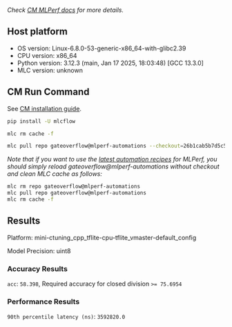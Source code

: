 *Check [CM MLPerf docs](https://docs.mlcommons.org/inference) for more details.*

## Host platform

* OS version: Linux-6.8.0-53-generic-x86_64-with-glibc2.39
* CPU version: x86_64
* Python version: 3.12.3 (main, Jan 17 2025, 18:03:48) [GCC 13.3.0]
* MLC version: unknown

## CM Run Command

See [CM installation guide](https://docs.mlcommons.org/inference/install/).

```bash
pip install -U mlcflow

mlc rm cache -f

mlc pull repo gateoverflow@mlperf-automations --checkout=26b1cab5b7d5c585235742a655629908f03ca0c9


```
*Note that if you want to use the [latest automation recipes](https://docs.mlcommons.org/inference) for MLPerf,
 you should simply reload gateoverflow@mlperf-automations without checkout and clean MLC cache as follows:*

```bash
mlc rm repo gateoverflow@mlperf-automations
mlc pull repo gateoverflow@mlperf-automations
mlc rm cache -f

```

## Results

Platform: mini-ctuning_cpp_tflite-cpu-tflite_vmaster-default_config

Model Precision: uint8

### Accuracy Results 
`acc`: `58.398`, Required accuracy for closed division `>= 75.6954`

### Performance Results 
`90th percentile latency (ns)`: `3592820.0`
